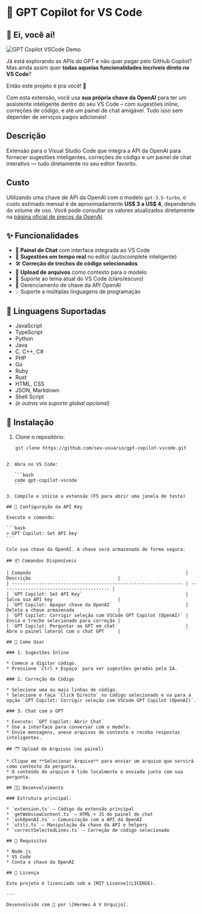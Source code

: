 # 🧠 GPT Copilot for VS Code


## 👋 Ei, você aí!

![GPT Copilot VSCode Demo](https://media.giphy.com/media/VbnUQpnihPSIgIXuZv/giphy.gif)

Já está explorando as APIs do GPT e não quer pagar pelo GitHub Copilot?
Mas ainda assim quer **todas aquelas funcionalidades incríveis direto no VS Code**?

Então este projeto é pra você! 🎯

Com esta extensão, você usa **sua própria chave da OpenAI** para ter um assistente inteligente dentro do seu VS Code – com sugestões inline, correções de código, e até um painel de chat amigável. Tudo isso sem depender de serviços pagos adicionais!


## Descrição 

Extensão para o Visual Studio Code que integra a API da OpenAI para fornecer sugestões inteligentes, correções de código e um painel de chat interativo — tudo diretamente no seu editor favorito. 


## Custo

Utilizando uma chave de API da OpenAI com o modelo `gpt-3.5-turbo`, o custo estimado mensal é de aproximadamente **US\$ 3 a US\$ 4**, dependendo do volume de uso.
Você pode consultar os valores atualizados diretamente na [página oficial de preços da OpenAI](https://openai.com/pricing).


## ✨ Funcionalidades

- 💬 **Painel de Chat** com interface integrada ao VS Code
- 🤖 **Sugestões em tempo real** no editor (autocomplete inteligente)
- 🛠️ **Correção de trechos de código selecionados**
- 📂 **Upload de arquivos** como contexto para o modelo
- 🌙 Suporte ao tema atual do VS Code (claro/escuro)
- 🔐 Gerenciamento de chave da API OpenAI
- 💡 Suporte a múltiplas linguagens de programação

## 🧪 Linguagens Suportadas

- JavaScript
- TypeScript
- Python
- Java
- C, C++, C#
- PHP
- Go
- Ruby
- Rust
- HTML, CSS
- JSON, Markdown
- Shell Script
- _(e outras via suporte global opcional)_

## 🚀 Instalação

1. Clone o repositório:
   ```bash
   git clone https://github.com/seu-usuario/gpt-copilot-vscode.git
````

2. Abra no VS Code:

   ```bash
   code gpt-copilot-vscode
   ```

3. Compile e inicie a extensão (F5 para abrir uma janela de teste)

## 🔐 Configuração da API Key

Execute o comando:

```bash
> GPT Copilot: Set API key
```

Cole sua chave da OpenAI. A chave será armazenada de forma segura.

## 📦 Comandos Disponíveis

| Comando                                                         | Descrição                                |
| --------------------------------------------------------------- | ---------------------------------------- |
| `GPT Copilot: Set API Key`                                      | Salva sua API key                        |
| `GPT Copilot: Apagar chave da OpenAI`                           | Deleta a chave armazenada                |
| `GPT Copilot: Corrigir seleção com VSCode GPT Copilot (OpenAI)` | Envia o trecho selecionado para correção |
| `GPT Copilot: Perguntar ao GPT em chat`                         | Abre o painel lateral com o chat GPT     |

## 🧠 Como Usar

### 1. Sugestões Inline

* Comece a digitar código.
* Pressione `Ctrl + Espaço` para ver sugestões geradas pela IA.

### 2. Correção de Código

* Selecione uma ou mais linhas de código.
* Selecione e faça `Click Direito` no código selecionado e va para a opção `GPT Copilot: Corrigir seleção com VSCode GPT Copilot (OpenAI)`.

### 3. Chat com o GPT

* Execute: `GPT Copilot: Abrir Chat`
* Use a interface para conversar com o modelo.
* Envie mensagens, anexe arquivos de contexto e receba respostas inteligentes.

## 🗂 Upload de Arquivos (no painel)

* Clique em **Selecionar Arquivo** para enviar um arquivo que servirá como contexto da pergunta.
* O conteúdo do arquivo é lido localmente e enviado junto com sua pergunta.

## 🧑‍💻 Desenvolvimento

### Estrutura principal:

* `extension.ts` – Código da extensão principal
* `getWebviewContent.ts` – HTML + JS do painel de chat
* `askOpenAI.ts` – Comunicação com a API da OpenAI
* `utils.ts` – Manipulação da chave da API e helpers
* `correctSelectedLines.ts` – Correção de código selecionado

## 🧰 Requisitos

* Node.js
* VS Code
* Conta e chave da OpenAI

## 📄 Licença

Este projeto é licenciado sob a [MIT License](LICENSE).

---

Desenvolvido com 💙 por \[Hermes A V Urquijo].

